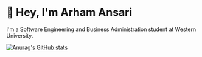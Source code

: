 # 👋 Hey, I'm Arham Ansari

I'm a Software Engineering and Business Administration student at Western University.

[![Anurag's GitHub stats](https://github-readme-stats.vercel.app/api?username=arhamansarii&show_icons=true&theme=dracula)](https://github.com/arhamansarii)
